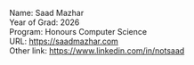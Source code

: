 Name: Saad Mazhar\
Year of Grad: 2026\
Program: Honours Computer Science\
URL: https://saadmazhar.com \
Other link: https://www.linkedin.com/in/notsaad
